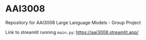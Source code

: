 # AAI3008
Repository for AAI3008 Large Language Models - Group Project

Link to streamlit running `main.py`: https://aai3008.streamlit.app/
